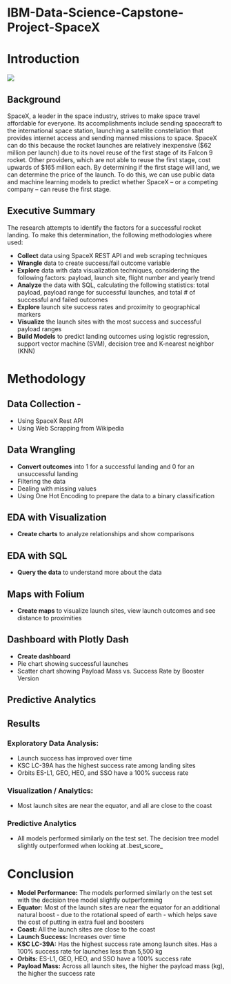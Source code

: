 # IBM-Data-Science-Capstone-Project-SpaceX

# Introduction

![](https://cf-courses-data.s3.us.cloud-object-storage.appdomain.cloud/IBMDeveloperSkillsNetwork-DS0701EN-SkillsNetwork/api/Images/landing_1.gif)

## Background
SpaceX, a leader in the space industry, strives to make space travel affordable for everyone. Its accomplishments include sending spacecraft to the international space station, launching a satellite constellation that provides internet access and sending manned missions to space. SpaceX can do this because the rocket launches are relatively inexpensive ($62 million per launch) due to its novel reuse of the first stage of its Falcon 9 rocket. Other providers, which are not able to reuse the first stage, cost upwards of $165 million each. By determining if the first stage will land, we can determine the price of the launch. To do this, we can use public data and machine learning models to predict whether SpaceX – or a competing company – can reuse the first stage.

## Executive Summary
The research attempts to identify the factors for a successful rocket landing. To make this determination, the following methodologies where used:
* **Collect** data using SpaceX REST API and web scraping techniques
* **Wrangle** data to create success/fail outcome variable
* **Explore** data with data visualization techniques, considering the following factors: payload, launch site, flight number and yearly trend
* **Analyze** the data with SQL, calculating the following statistics: total payload, payload range for successful launches, and total # of successful and failed outcomes
* **Explore** launch site success rates and proximity to geographical markers
* **Visualize** the launch sites with the most success and successful payload ranges
* **Build Models** to predict landing outcomes using logistic regression, support vector machine (SVM), decision tree and K-nearest neighbor (KNN)

# Methodology

## Data Collection -
* Using SpaceX Rest API
* Using Web Scrapping from Wikipedia

## Data Wrangling
* **Convert outcomes** into 1 for a successful landing and 0 for an unsuccessful landing
* Filtering the data
* Dealing with missing values
* Using One Hot Encoding to prepare the data to a binary classification

## EDA with Visualization
* **Create charts** to analyze relationships and show comparisons

## EDA with SQL
* **Query the data** to understand more about the data

## Maps with Folium
* **Create maps** to visualize launch sites, view launch outcomes and see distance to proximities

## Dashboard with Plotly Dash
* **Create dashboard**
* Pie chart showing successful launches
* Scatter chart showing Payload Mass vs. Success Rate by Booster Version

## Predictive Analytics

## Results

### Exploratory Data Analysis:
* Launch success has improved over time
* KSC LC-39A has the highest success rate among landing sites
* Orbits ES-L1, GEO, HEO, and SSO have a 100% success rate

### Visualization / Analytics:
* Most launch sites are near the equator, and all are close to the coast

### Predictive Analytics
* All models performed similarly on the test set. The decision tree model slightly outperformed when looking at .best_score_

# Conclusion
* **Model Performance:** The models performed similarly on the test set with the decision tree model slightly outperforming
* **Equator:** Most of the launch sites are near the equator for an additional natural boost - due to the rotational speed of earth - which helps save the cost of putting in extra fuel and boosters
* **Coast:** All the launch sites are close to the coast
* **Launch Success:** Increases over time
* **KSC LC-39A:** Has the highest success rate among launch sites. Has a 100% success rate for launches less than 5,500 kg 
* **Orbits:** ES-L1, GEO, HEO, and SSO have a 100% success rate
* **Payload Mass:** Across all launch sites, the higher the payload mass (kg), the higher the success rate


